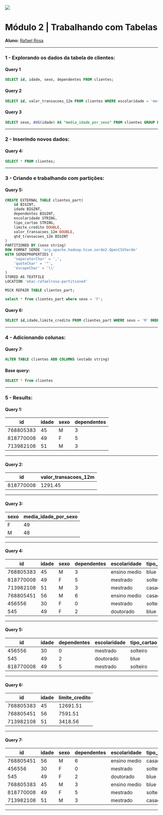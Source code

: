 [![](https://raw.githubusercontent.com/raafarosa/Ebac_Data_Scientist_General/main/utilities/newebac_logo_black_half.png)](https://github.com/raafarosa/Ebac_SQL_for_Data_Analysis)
---
# **Módulo 2** | Trabalhando com Tabelas

**Aluno:** [Rafael Rosa](https://www.linkedin.com/in/rafael-rosa-alves/)<br>

---
### **1 - Explorando os dados da tabela de clientes**: <br>
#### Query 1

```sql
SELECT id, idade, sexo, dependentes FROM clientes;
```
#### Query 2

```sql
SELECT id, valor_transacoes_12m FROM clientes WHERE escolaridade = 'mestrado' and sexo = 'F';
```
#### Query 3
```sql
SELECT sexo, AVG(idade) AS "media_idade_por_sexo" FROM clientes GROUP BY sexo;
```
---
### **2 - Inserindo novos dados**:

#### **Query 4:** <br>
```sql
SELECT * FROM clientes;
```
---
### **3 - Criando e trabalhando com partições**:

#### **Query 5:** <br>
```sql
CREATE EXTERNAL TABLE clientes_part(
	id BIGINT,
	idade BIGINT,
	dependentes BIGINT,
	escolaridade STRING,
	tipo_cartao STRING,
	limite_credito DOUBLE,
	valor_transacoes_12m DOUBLE,
	qtd_transacoes_12m BIGINT
)
PARTITIONED BY (sexo string)
ROW FORMAT SERDE 'org.apache.hadoop.hive.serde2.OpenCSVSerde'
WITH SERDEPROPERTIES (
	'separatorChar' = ',',
	'quoteChar' = '"',
	'escapeChar' = '\\'
)
STORED AS TEXTFILE
LOCATION 'ebac-rafaelrosa-partitioned'
```
```sql
MSCK REPAIR TABLE clientes_part;
```
```sql
select * from clientes_part where sexo = 'F';
```

#### **Query 6:** <br>
```sql
SELECT id,idade,limite_credito FROM clientes_part WHERE sexo = 'M' ORDER BY limite_credito DESC;
```
---

### **4 - Adicionando colunas:**

#### **Query 7:**

```sql
ALTER TABLE clientes ADD COLUMNS (estado string)
```
#### **Base query:**
```sql
SELECT * from clientes
```
---
### **5 - Results**: <br>

#### **Query 1:**

| id        | idade | sexo | dependentes |
|-----------|-------|------|---|
| 768805383 | 45    | M    | 3 | 
| 818770008 | 49    | F    | 5 | 
| 713982108 | 51    | M    | 3 |

----

#### **Query 2:**

| id        | valor_transacoes_12m |
|-----------|--------------------|
| 818770008 |1291.45    |

---

#### **Query 3:**

| sexo | media_idade_por_sexo |
|------|----------------------|
| F    | 49                   |
| M    | 48                   |

---

#### **Query 4:**

|id       |idade|sexo|dependentes|escolaridade|tipo_cartao|limite_credito|valor_transacoes_12m|qtd_transacoes_12m|
|---------|-----|----|-----------|------------|-----------|--------------|--------------------|------------------|
|768805383|45   |M   |3          |ensino medio|blue       |12691.51      |1144.9              |42                |
|818770008|49   |F   |5          |mestrado    |solteiro   |8256.96       |1291.45             |33                |
|713982108|51   |M   |3          |mestrado    |casado     |3418.56       |1887.72             |20                |
|768805451|56   |M   |6          |ensino medio|casado     |7591.51       |1564.9              |50                |
|456556   |30   |F   |0          |mestrado    |solteiro   |5526.96       |55251.45            |10                |
|545      |49   |F   |2          |doutorado   |blue       |3417.55       |555.72              |7                 |

---

#### **Query 5:**

|	id	|idade|	dependentes	|escolaridade|	tipo_cartao	|limite_credito	|valor_transacoes_12m	|qtd_transacoes_12m	|sexo|
|---|-|-|-|-|-|-|-|-|
| 456556|	30|	0|	mestrado|	solteiro|	5526.96|	55251.45	|10|	F|
|	545	|49|	2|	doutorado|	blue	|3417.55|	555.72	|7|	F|
|	818770008	|49|	5 |	mestrado|	solteiro|		8256.96|	1291.45|	33|	F|

---

#### **Query 6:**

|id       |idade|limite_credito|
|---------|-----|--------------|
|768805383|45   |12691.51      |
|768805451|56   |7591.51       |
|713982108|51   |3418.56       |


---

#### **Query 7:**

|id       |idade|sexo|dependentes|escolaridade|tipo_cartao|limite_credito|valor_transacoes_12m|qtd_transacoes_12m|estado|
|---------|-----|----|-----------|------------|-----------|--------------|--------------------|------------------|------|
|768805451|56   |M   |6          |ensino medio|casado     |7591.51       |1564.90             |50                |      |
|456556   |30   |F   |0          |mestrado    |solteiro   |5526.96       |55251.45            |10                |      |
|545      |49   |F   |2          |doutorado   |blue       |3417.55       |555.72              |7                 |      |
|768805383|45   |M   |3          |ensino medio|blue       |12691.51      |1144.90             |42                |      |
|818770008|49   |F   |5          |mestrado    |solteiro   |8256.96       |1291.45             |33                |      |
|713982108|51   |M   |3          |mestrado    |casado     |3418.56       |1887.72             |20                |      |


---
